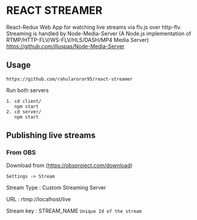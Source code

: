 # REACT STREAMER

React-Redux Web App for watching live streams via flv.js over http-flv.<br/>
Streaming is handled by Node-Media-Server (A Node.js implementation of RTMP/HTTP-FLV/WS-FLV/HLS/DASH/MP4 Media Server)<br/>
https://github.com/illuspas/Node-Media-Server
## Usage
```
https://github.com/rahularorar95/react-streamer
```
Run both servers

```
1. cd client/
   npm start
2. cd server/
   npm start
```

## Publishing live streams
### From OBS 
Download from (https://obsproject.com/download)
```
Settings -> Stream
```

Stream Type : Custom Streaming Server

URL : rtmp://localhost/live

Stream key : STREAM_NAME  ```Unique Id of the stream```
